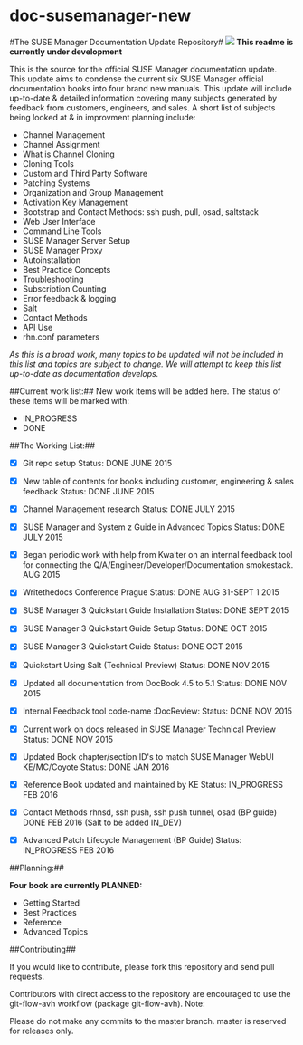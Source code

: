 # doc-susemanager-new

#The SUSE Manager Documentation Update Repository#
![](http://i560.photobucket.com/albums/ss45/joecayouette/docuimage_2.png)
**This readme is currently under development**

This is the source for the official SUSE Manager documentation update.
This update aims to condense the current six SUSE Manager official documentation books into four brand new manuals. This update will include up-to-date & detailed information covering many subjects generated by feedback from customers, engineers, and sales. A short list of subjects being looked at & in improvment planning include:

* Channel Management
* Channel Assignment
* What is Channel Cloning 
* Cloning Tools
* Custom and Third Party Software
* Patching Systems
* Organization and Group Management
* Activation Key Management
* Bootstrap and Contact Methods: ssh push, pull, osad, saltstack
* Web User Interface
* Command Line Tools
* SUSE Manager Server Setup
* SUSE Manager Proxy
* Autoinstallation
* Best Practice Concepts
* Troubleshooting
* Subscription Counting
* Error feedback & logging
* Salt
* Contact Methods
* API Use
* rhn.conf parameters




*As this is a broad work, many topics to be updated will not be included in this list and topics are subject to change. We will attempt to keep this list up-to-date as documentation develops.*
 
##Current work list:##
New work items will be added here. The status of these items will be marked with:

* IN_PROGRESS
* DONE

##The Working List:##

- [x] Git repo setup Status: DONE JUNE 2015
- [x] New table of contents for books including customer, engineering & sales feedback Status: DONE JUNE 2015
- [x] Channel Management research Status: DONE JULY 2015
- [x] SUSE Manager and System z Guide in Advanced Topics Status: DONE JULY 2015
- [x] Began periodic work with help from Kwalter on an internal feedback tool for connecting the                                     Q/A/Engineer/Developer/Documentation smokestack. AUG 2015
- [x] Writethedocs Conference Prague Status: DONE AUG 31-SEPT 1 2015
- [x] SUSE Manager 3 Quickstart Guide Installation Status: DONE SEPT 2015
- [x] SUSE Manager 3 Quickstart Guide Setup Status: DONE OCT 2015
- [x] SUSE Manager 3 Quickstart Guide Status: DONE OCT 2015
- [x] Quickstart Using Salt (Technical Preview) Status: DONE NOV 2015
- [x] Updated all documentation from DocBook 4.5 to 5.1 Status: DONE NOV 2015
- [x] Internal Feedback tool code-name :DocReview:  Status: DONE NOV 2015
- [x] Current work on docs released in SUSE Manager Technical Preview Status: DONE NOV 2015
- [x] Updated Book chapter/section ID's to match SUSE Manager WebUI KE/MC/Coyote Status: DONE JAN 2016
- [x] Reference Book updated and maintained by KE Status: IN_PROGRESS FEB 2016
- [x] Contact Methods rhnsd, ssh push, ssh push tunnel, osad (BP guide) DONE FEB 2016 
      (Salt to be added IN_DEV)
- [x] Advanced Patch Lifecycle Management (BP Guide) Status: IN_PROGRESS FEB 2016


##Planning:##

**Four book are currently PLANNED:**
* Getting Started
* Best Practices
* Reference
* Advanced Topics




##Contributing##

If you would like to contribute, please fork this repository and send pull requests.

Contributors with direct access to the repository are encouraged to use the git-flow-avh workflow (package git-flow-avh).
Note:
	
Please do not make any commits to the master branch. master is reserved for releases only. 
